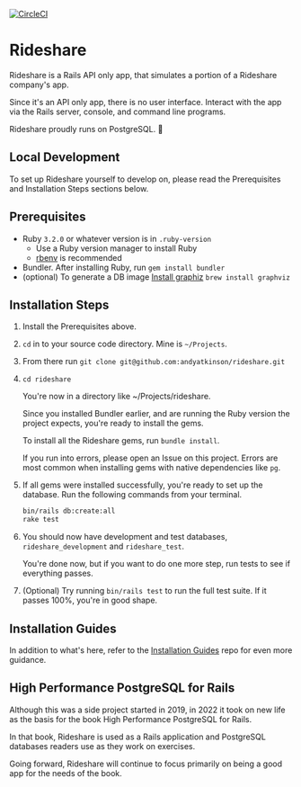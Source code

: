 [![CircleCI](https://circleci.com/gh/andyatkinson/rideshare.svg?style=svg)](https://circleci.com/gh/andyatkinson/rideshare)

# Rideshare

Rideshare is a Rails API only app, that simulates a portion of a Rideshare company's app.

Since it's an API only app, there is no user interface. Interact with the app via the Rails server, console, and command line programs.

Rideshare proudly runs on PostgreSQL. 🐘

## Local Development

To set up Rideshare yourself to develop on, please read the Prerequisites and Installation Steps sections below.

## Prerequisites

- Ruby `3.2.0` or whatever version is in `.ruby-version`
    - Use a Ruby version manager to install Ruby
    - [rbenv](https://github.com/rbenv/rbenv) is recommended
- Bundler. After installing Ruby, run `gem install bundler`
- (optional) To generate a DB image [Install graphiz](https://voormedia.github.io/rails-erd/install.html)
    `brew install graphviz`


## Installation Steps

1. Install the Prerequisites above.
1. `cd` in to your source code directory. Mine is `~/Projects`.
1. From there run `git clone git@github.com:andyatkinson/rideshare.git`
1. `cd rideshare`

    You're now in a directory like ~/Projects/rideshare.

    Since you installed Bundler earlier, and are running the Ruby version the project expects, you're ready to install the gems.

    To install all the Rideshare gems, run `bundle install`.

    If you run into errors, please open an Issue on this project. Errors are most common when installing gems with native dependencies like `pg`.

1. If all gems were installed successfully, you're ready to set up the database. Run the following commands from your terminal.

    ```sh
    bin/rails db:create:all
    rake test
    ```

1. You should now have development and test databases, `rideshare_development` and `rideshare_test`.

    You're done now, but if you want to do one more step, run tests to see if everything passes.

1. (Optional) Try running `bin/rails test` to run the full test suite. If it passes 100%, you're in good shape.

## Installation Guides

In addition to what's here, refer to the [Installation Guides](https://github.com/andyatkinson/installation_guides) repo for even more guidance.


## High Performance PostgreSQL for Rails

Although this was a side project started in 2019, in 2022 it took on new life as the basis for the book High Performance PostgreSQL for Rails.

In that book, Rideshare is used as a Rails application and PostgreSQL databases readers use as they work on exercises.

Going forward, Rideshare will continue to focus primarily on being a good app for the needs of the book.


